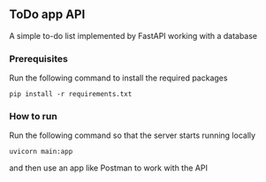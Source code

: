 ## ToDo app API
A simple to-do list implemented by FastAPI working with a database

### Prerequisites
Run the following command to install the required packages
```
pip install -r requirements.txt
```
### How to run
Run the following command so that the server starts running locally
```
uvicorn main:app
```
and then use an app like Postman to work with the API
